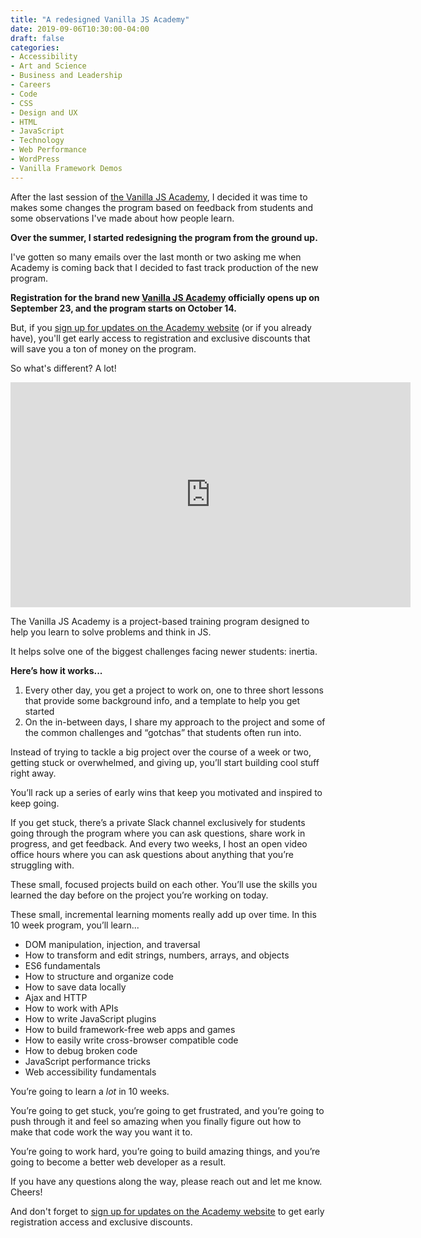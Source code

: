 ```yaml
---
title: "A redesigned Vanilla JS Academy"
date: 2019-09-06T10:30:00-04:00
draft: false
categories:
- Accessibility
- Art and Science
- Business and Leadership
- Careers
- Code
- CSS
- Design and UX
- HTML
- JavaScript
- Technology
- Web Performance
- WordPress
- Vanilla Framework Demos
---
```


After the last session of [the Vanilla JS Academy](https://vanillajsacademy.com), I decided it was time to makes some changes the program based on feedback from students and some observations I've made about how people learn.

**Over the summer, I started redesigning the program from the ground up.**

I've gotten so many emails over the last month or two asking me when Academy is coming back that I decided to fast track production of the new program.

**Registration for the brand new [Vanilla JS Academy](https://vanillajsacademy.com) officially opens up on September 23, and the program starts on October 14.**

But, if you [sign up for updates on the Academy website](https://vanillajsacademy.com/#ready-to-buy) (or if you already have), you'll get early access to registration and exclusive discounts that will save you a ton of money on the program.

So what's different? A lot!

<iframe src="https://player.vimeo.com/video/358304328?color=0088cc&title=0&byline=0&portrait=0" width="640" height="360" frameborder="0" allow="autoplay; fullscreen" allowfullscreen></iframe>

The Vanilla JS Academy is a project-based training program designed to help you learn to solve problems and think in JS. 

It helps solve one of the biggest challenges facing newer students: inertia. 

**Here’s how it works...**

1. Every other day, you get a project to work on, one to three short lessons that provide some background info, and a template to help you get started
2. On the in-between days, I share my approach to the project and some of the common challenges and “gotchas” that students often run into.

Instead of trying to tackle a big project over the course of a week or two, getting stuck or overwhelmed, and giving up, you’ll start building cool stuff right away.

You’ll rack up a series of early wins that keep you motivated and inspired to keep going.

If you get stuck, there’s a private Slack channel exclusively for students going through the program where you can ask questions, share work in progress, and get feedback. And every two weeks, I host an open video office hours where you can ask questions about anything that you’re struggling with.

These small, focused projects build on each other. You’ll use the skills you learned the day before on the project you’re working on today.

These small, incremental learning moments really add up over time. In this 10 week program, you’ll learn...

- DOM manipulation, injection, and traversal
- How to transform and edit strings, numbers, arrays, and objects
- ES6 fundamentals
- How to structure and organize code
- How to save data locally
- Ajax and HTTP
- How to work with APIs
- How to write JavaScript plugins
- How to build framework-free web apps and games
- How to easily write cross-browser compatible code
- How to debug broken code
- JavaScript performance tricks
- Web accessibility fundamentals

You’re going to learn a *lot* in 10 weeks.

You’re going to get stuck, you’re going to get frustrated, and you’re going to push through it and feel so amazing when you finally figure out how to make that code work the way you want it to.

You’re going to work hard, you’re going to build amazing things, and you’re going to become a better web developer as a result.

If you have any questions along the way, please reach out and let me know. Cheers!

And don't forget to [sign up for updates on the Academy website](https://vanillajsacademy.com/#ready-to-buy) to get early registration access and exclusive discounts.